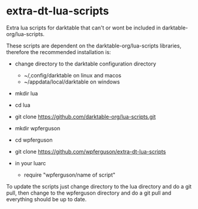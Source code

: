# extra-dt-lua-scripts
Extra lua scripts for darktable that can't or wont be included in darktable-org/lua-scripts.

These scripts are dependent on the darktable-org/lua-scripts libraries, therefore the recommended
installation is:

* change directory to the darktable configuration directory 
  * ~/,config/darktable on linux and macos
  * ~/appdata/local/darktable on windows

* mkdir lua 
* cd lua 
* git clone https://github.com/darktable-org/lua-scripts.git 
* mkdir wpferguson
* cd wpferguson
* git clone https://github.com/wpferguson/extra-dt-lua-scripts 
* in your luarc 
  * require "wpferguson/name of script"


To update the scripts just change directory to the lua directory and do a 
git pull, then change to the wpferguson directory and do a git pull and 
everything should be up to date.
